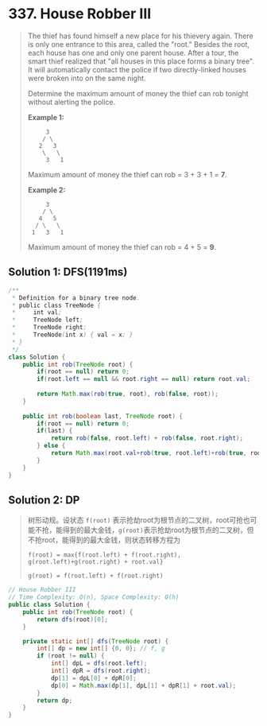 # 337. House Robber III

> The thief has found himself a new place for his thievery again. There is only one entrance to this area, called the "root." Besides the root, each house has one and only one parent house. After a tour, the smart thief realized that "all houses in this place forms a binary tree". It will automatically contact the police if two directly-linked houses were broken into on the same night.
>
> Determine the maximum amount of money the thief can rob tonight without alerting the police.
>
> **Example 1:**  
>
>
> ```text
>      3
>     / \
>    2   3
>     \   \ 
>      3   1
> ```
>
> Maximum amount of money the thief can rob = 3 + 3 + 1 = **7**.
>
> **Example 2:**  
>
>
> ```text
>      3
>     / \
>    4   5
>   / \   \ 
>  1   3   1
> ```
>
> Maximum amount of money the thief can rob = 4 + 5 = **9**.

## Solution 1: DFS\(1191ms\)

```java
/**
 * Definition for a binary tree node.
 * public class TreeNode {
 *     int val;
 *     TreeNode left;
 *     TreeNode right;
 *     TreeNode(int x) { val = x; }
 * }
 */
class Solution {
    public int rob(TreeNode root) {
        if(root == null) return 0;
        if(root.left == null && root.right == null) return root.val;
        
        return Math.max(rob(true, root), rob(false, root));
    }
    
    public int rob(boolean last, TreeNode root) {
        if(root == null) return 0;
        if(last) {
            return rob(false, root.left) + rob(false, root.right);
        } else {
            return Math.max(root.val+rob(true, root.left)+rob(true, root.right), rob(false, root.left)+rob(false, root.right));
        }
    }
}
```

## Solution 2: DP

> 树形动规。设状态 `f(root)` 表示抢劫root为根节点的二叉树，root可抢也可能不抢，能得到的最大金钱，`g(root)`表示抢劫root为根节点的二叉树，但不抢root，能得到的最大金钱，则状态转移方程为
>
> `f(root) = max{f(root.left) + f(root.right), g(root.left)+g(root.right) + root.val}`
>
> `g(root) = f(root.left) + f(root.right)`

```java
// House Robber III
// Time Complexity: O(n), Space Complexity: O(h)
public class Solution {
    public int rob(TreeNode root) {
        return dfs(root)[0];
    }

    private static int[] dfs(TreeNode root) {
        int[] dp = new int[] {0, 0}; // f, g
        if (root != null) {
            int[] dpL = dfs(root.left);
            int[] dpR = dfs(root.right);
            dp[1] = dpL[0] + dpR[0];
            dp[0] = Math.max(dp[1], dpL[1] + dpR[1] + root.val);
        }
        return dp;
    }
}
```

